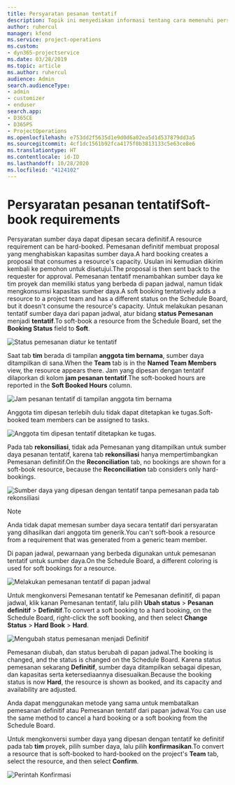 ```yaml
---
title: Persyaratan pesanan tentatif
description: Topik ini menyediakan informasi tentang cara memenuhi persyaratan pesanan tentatif.
author: ruhercul
manager: kfend
ms.service: project-operations
ms.custom:
- dyn365-projectservice
ms.date: 03/28/2019
ms.topic: article
ms.author: ruhercul
audience: Admin
search.audienceType:
- admin
- customizer
- enduser
search.app:
- D365CE
- D365PS
- ProjectOperations
ms.openlocfilehash: e753dd2f5635d1e9d0d6a02ea5d1d537879dd3a5
ms.sourcegitcommit: 4cf1dc1561b92fca4175f0b3813133c5e63ce8e6
ms.translationtype: HT
ms.contentlocale: id-ID
ms.lasthandoff: 10/28/2020
ms.locfileid: "4124102"
---
```

# <a name="soft-book-requirements"></a><span data-ttu-id="54260-103">Persyaratan pesanan tentatif</span><span class="sxs-lookup"><span data-stu-id="54260-103">Soft-book requirements</span></span>

<span data-ttu-id="54260-104">Persyaratan sumber daya dapat dipesan secara definitif.</span><span class="sxs-lookup"><span data-stu-id="54260-104">A resource requirement can be hard-booked.</span></span> <span data-ttu-id="54260-105">Pemesanan definitif membuat proposal yang menghabiskan kapasitas sumber daya.</span><span class="sxs-lookup"><span data-stu-id="54260-105">A hard booking creates a proposal that consumes a resource's capacity.</span></span> <span data-ttu-id="54260-106">Usulan ini kemudian dikirim kembali ke pemohon untuk disetujui.</span><span class="sxs-lookup"><span data-stu-id="54260-106">The proposal is then sent back to the requester for approval.</span></span> <span data-ttu-id="54260-107">Pemesanan tentatif menambahkan sumber daya ke tim proyek dan memiliki status yang berbeda di papan jadwal, namun tidak mengkonsumsi kapasitas sumber daya.</span><span class="sxs-lookup"><span data-stu-id="54260-107">A soft booking tentatively adds a resource to a project team and has a different status on the Schedule Board, but it doesn't consume the resource's capacity.</span></span> <span data-ttu-id="54260-108">Untuk melakukan pesanan tentatif sumber daya dari papan jadwal, atur bidang **status Pemesanan** menjadi **tentatif**.</span><span class="sxs-lookup"><span data-stu-id="54260-108">To soft-book a resource from the Schedule Board, set the **Booking Status** field to **Soft**.</span></span>

![Status pemesanan diatur ke tentatif](media/Resource-Management-image77.png)

<span data-ttu-id="54260-110">Saat tab **tim** berada di tampilan **anggota tim bernama**, sumber daya ditampilkan di sana.</span><span class="sxs-lookup"><span data-stu-id="54260-110">When the **Team** tab is in the **Named Team Members** view, the resource appears there.</span></span> <span data-ttu-id="54260-111">Jam yang dipesan dengan tentatif dilaporkan di kolom **jam pesanan tentatif**.</span><span class="sxs-lookup"><span data-stu-id="54260-111">The soft-booked hours are reported in the **Soft Booked Hours** column.</span></span>

![Jam pesanan tentatif di tampilan anggota tim bernama](media/Resource-Management-image78.png)

<span data-ttu-id="54260-113">Anggota tim dipesan terlebih dulu tidak dapat ditetapkan ke tugas.</span><span class="sxs-lookup"><span data-stu-id="54260-113">Soft-booked team members can be assigned to tasks.</span></span>

![Anggota tim dipesan tentatif ditetapkan ke tugas.](media/Resource-Management-image79.png)

<span data-ttu-id="54260-115">Pada tab **rekonsiliasi**, tidak ada Pemesanan yang ditampilkan untuk sumber daya pesanan tentatif, karena tab **rekonsiliasi** hanya mempertimbangkan Pemesanan definitif.</span><span class="sxs-lookup"><span data-stu-id="54260-115">On the **Reconciliation** tab, no bookings are shown for a soft-book resource, because the **Reconciliation** tab considers only hard-bookings.</span></span>

![Sumber daya yang dipesan dengan tentatif tanpa pemesanan pada tab rekonsiliasi](media/Resource-Management-image80.png)

> [!NOTE]
> <span data-ttu-id="54260-117">Anda tidak dapat memesan sumber daya secara tentatif dari persyaratan yang dihasilkan dari anggota tim generik.</span><span class="sxs-lookup"><span data-stu-id="54260-117">You can't soft-book a resource from a requirement that was generated from a generic team member.</span></span>

<span data-ttu-id="54260-118">Di papan jadwal, pewarnaan yang berbeda digunakan untuk pemesanan tentatif untuk sumber daya.</span><span class="sxs-lookup"><span data-stu-id="54260-118">On the Schedule Board, a different coloring is used for soft bookings for a resource.</span></span>

![Melakukan pemesanan tentatif di papan jadwal](media/Resource-Management-image81.png)

<span data-ttu-id="54260-120">Untuk mengkonversi Pemesanan tentatif ke Pemesanan definitif, di papan jadwal, klik kanan Pemesanan tentatif, lalu pilih **Ubah status** \> **Pesanan definitif** \> **Definitif**.</span><span class="sxs-lookup"><span data-stu-id="54260-120">To convert a soft booking to a hard booking, on the Schedule Board, right-click the soft booking, and then select **Change Status** \> **Hard Book** \> **Hard**.</span></span>

![Mengubah status pemesanan menjadi Definitif](media/Resource-Management-image82.png)

<span data-ttu-id="54260-122">Pemesanan diubah, dan status berubah di papan jadwal.</span><span class="sxs-lookup"><span data-stu-id="54260-122">The booking is changed, and the status is changed on the Schedule Board.</span></span> <span data-ttu-id="54260-123">Karena status pemesanan sekarang **Definitif**, sumber daya ditampilkan sebagai dipesan, dan kapasitas serta ketersediaannya disesuaikan.</span><span class="sxs-lookup"><span data-stu-id="54260-123">Because the booking status is now **Hard**, the resource is shown as booked, and its capacity and availability are adjusted.</span></span>

<span data-ttu-id="54260-124">Anda dapat menggunakan metode yang sama untuk membatalkan pemesanan definitif atau Pemesanan tentatif dari papan jadwal.</span><span class="sxs-lookup"><span data-stu-id="54260-124">You can use the same method to cancel a hard booking or a soft booking from the Schedule Board.</span></span>

<span data-ttu-id="54260-125">Untuk mengkonversi sumber daya yang dipesan dengan tentatif ke definitif pada tab **tim** proyek, pilih sumber daya, lalu pilih **konfirmasikan**.</span><span class="sxs-lookup"><span data-stu-id="54260-125">To convert a resource that is soft-booked to hard-booked on the project's **Team** tab, select the resource, and then select **Confirm**.</span></span>

![Perintah Konfirmasi](media/Resource-Management-image83.png)
